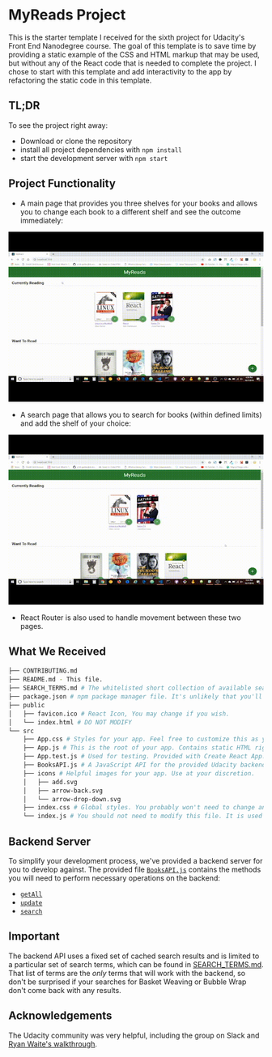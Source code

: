 # MyReads Project

This is the starter template I received for the sixth project for Udacity's Front End Nanodegree course. The goal of this template is to save time by providing a static example of the CSS and HTML markup that may be used, but without any of the React code that is needed to complete the project. I chose to start with this template and add interactivity to the app by refactoring the static code in this template.

## TL;DR

To see the project right away:

* Download or clone the repository
* install all project dependencies with `npm install`
* start the development server with `npm start`

## Project Functionality

* A main page that provides you three shelves for your books and allows you to change each book to a different shelf and see the outcome immediately:

![](readmeGIFs/mainpage.gif)

* A search page that allows you to search for books (within defined limits) and add the shelf of your choice:

![](readmeGIFs/searchpage.gif)

* React Router is also used to handle movement between these two pages.


## What We Received
```bash
├── CONTRIBUTING.md
├── README.md - This file.
├── SEARCH_TERMS.md # The whitelisted short collection of available search terms for you to use with your app.
├── package.json # npm package manager file. It's unlikely that you'll need to modify this.
├── public
│   ├── favicon.ico # React Icon, You may change if you wish.
│   └── index.html # DO NOT MODIFY
└── src
    ├── App.css # Styles for your app. Feel free to customize this as you desire.
    ├── App.js # This is the root of your app. Contains static HTML right now.
    ├── App.test.js # Used for testing. Provided with Create React App. Testing is encouraged, but not required.
    ├── BooksAPI.js # A JavaScript API for the provided Udacity backend. Instructions for the methods are below.
    ├── icons # Helpful images for your app. Use at your discretion.
    │   ├── add.svg
    │   ├── arrow-back.svg
    │   └── arrow-drop-down.svg
    ├── index.css # Global styles. You probably won't need to change anything here.
    └── index.js # You should not need to modify this file. It is used for DOM rendering only.
```

## Backend Server

To simplify your development process, we've provided a backend server for you to develop against. The provided file [`BooksAPI.js`](src/BooksAPI.js) contains the methods you will need to perform necessary operations on the backend:

* [`getAll`](#getall)
* [`update`](#update)
* [`search`](#search)

## Important
The backend API uses a fixed set of cached search results and is limited to a particular set of search terms, which can be found in [SEARCH_TERMS.md](SEARCH_TERMS.md). That list of terms are the _only_ terms that will work with the backend, so don't be surprised if your searches for Basket Weaving or Bubble Wrap don't come back with any results.

## Acknowledgements

The Udacity community was very helpful, including the group on Slack and [Ryan Waite's walkthrough](https://youtu.be/acJHkd6K5kI).
